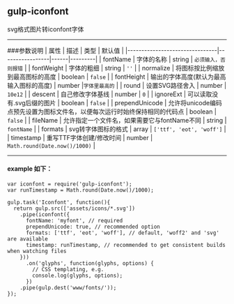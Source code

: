## gulp-iconfont
svg格式图片转iconfont字体
***
###参数说明
| 属性                         | 描述     | 类型 | 默认值 |
|--------------------------------|-----------------|------|---------|
| fontName | 字体的名称 | string | `必须输入，否则报错` |
| fontWeight | 字体的粗细 | string | `''` |
| normalize | 将图标按比例缩放到最高图标的高度 | boolean | `false` |
| fontHeight | 输出的字体高度(默认为最高输入图标的高度) | number |`字体里最高的` |
| round | 设置SVG路径舍入 | number | `10e12` |
| descent | 自己修改字体基线 | number | `0` |
| ignoreExt | 可以读取没有.svg后缀的图片 | boolean | `false` |
| prependUnicode | 允许将unicode编码点预先设置为图标文件名，以便每次运行时始终保持相同的代码点 | boolean | `false` |
| fileName | 允许指定一个文件名，如果需要它与fontName不同 | string | `fontName` |
| formats | svg转字体图标的格式 | array | `['ttf', 'eot', 'woff']` |
| timestamp | 重写TTF字体创建/修改时间 | number | `Math.round(Date.now()/1000)` |
***
#### example 如下：
```
var iconfont = require('gulp-iconfont');
var runTimestamp = Math.round(Date.now()/1000);
 
gulp.task('Iconfont', function(){
  return gulp.src(['assets/icons/*.svg'])
    .pipe(iconfont({
      fontName: 'myfont', // required
      prependUnicode: true, // recommended option
      formats: ['ttf', 'eot', 'woff'], // default, 'woff2' and 'svg' are available
      timestamp: runTimestamp, // recommended to get consistent builds when watching files
    }))
      .on('glyphs', function(glyphs, options) {
        // CSS templating, e.g.
        console.log(glyphs, options);
      })
    .pipe(gulp.dest('www/fonts/'));
});
```